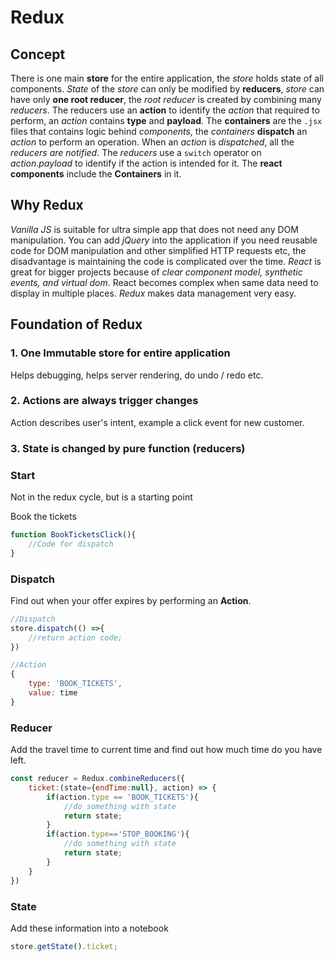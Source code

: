 # Redux

## Concept

There is one main __store__ for the entire application, the _store_ holds state of all components. _State_ of the _store_ can only be modified by __reducers__, _store_ can have only __one root reducer__, the _root reducer_ is created by combining many _reducers_. The reducers use an __action__ to identify the _action_ that required to perform, an _action_ contains __type__ and __payload__. The __containers__ are the `.jsx` files that contains logic behind _components_, the _containers_ __dispatch__ an _action_ to perform an operation. When an _action_ is _dispatched_, all the _reducers are notified_. The _reducers_ use a `switch` operator on _action.payload_ to identify if the action is intended for it. The __react components__ include the __Containers__ in it.

## Why Redux

_Vanilla JS_ is suitable for ultra simple app that does not need any DOM manipulation. You can add _jQuery_ into the application if you need reusable code for DOM manipulation and other simplified HTTP requests etc, the disadvantage is maintaining the code is complicated over the time. _React_ is great for bigger projects because of _clear component model, synthetic events, and virtual dom_. React becomes complex when same data need to display in multiple places. _Redux_ makes data management very easy.

## Foundation of Redux

### 1. One Immutable store for entire application

Helps debugging, helps server rendering, do undo / redo etc.

### 2. Actions are always trigger changes

Action describes user's intent, example a click event for new customer.

### 3. State is changed by pure function (reducers)

### Start

Not in the redux cycle, but is a starting point

Book the tickets

```js
function BookTicketsClick(){
    //Code for dispatch
}
```

### Dispatch

Find out when your offer expires by performing an __Action__.

```js
//Dispatch
store.dispatch(() =>{
    //return action code;
})

//Action
{
    type: 'BOOK_TICKETS',
    value: time
}
```

### Reducer

Add the travel time to current time and find out how much time do you have left.

```js
const reducer = Redux.combineReducers({
    ticket:(state={endTime:null}, action) => {
        if(action.type == 'BOOK_TICKETS'){
            //do something with state
            return state;
        }
        if(action.type=='STOP_BOOKING'){
            //do something with state
            return state;
        }
    }
})
```

### State

Add these information into a notebook

```js
store.getState().ticket;
```